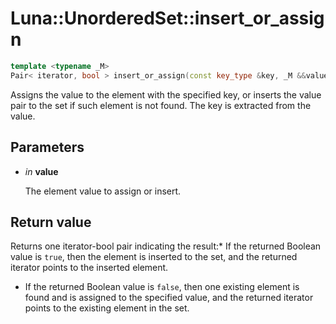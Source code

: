 # Luna::UnorderedSet::insert_or_assign

```c++
template <typename _M>
Pair< iterator, bool > insert_or_assign(const key_type &key, _M &&value)
```

Assigns the value to the element with the specified key, or inserts the value pair to the set if such element is not found. The key is extracted from the value. 



## Parameters
* *in* **value**

    The element value to assign or insert. 

## Return value
Returns one iterator-bool pair indicating the result:* If the returned Boolean value is `true`, then the element is inserted to the set, and the returned iterator points to the inserted element.

* If the returned Boolean value is `false`, then one existing element is found and is assigned to the specified value, and the returned iterator points to the existing element in the set. 

